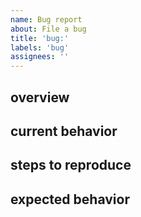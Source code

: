 ```yaml
---
name: Bug report
about: File a bug
title: 'bug:'
labels: 'bug'
assignees: ''
---
```


<!--
  Thanks for taking the time to file an issue! Please make sure you've read the
  "Opening Issues" section of our Contributing Guide:

  https://github.com/Opentrons/opentrons/blob/edge/CONTRIBUTING.md#opening-issues

  To ensure your issue can be addressed quickly, please fill out the sections
  below to the best of your ability!
-->

## overview

<!--
  Use this section to describe your issue at a high level. Please include the
  type of issue (bug, feature request, other) as well as any issues you could
  find that may be related.
-->

## current behavior

<!--
  Describe how the software currently behaves and how that differs from how you
  think the software should behave.
-->

## steps to reproduce

<!--
  If this is a bug report and there are specific steps we can take to reproduce
  the bug, please list them here. This is a good place to put things like
  software version, hardware version, and operating system.
-->

## expected behavior

<!--
  Describe how you think the software should behave.
-->
